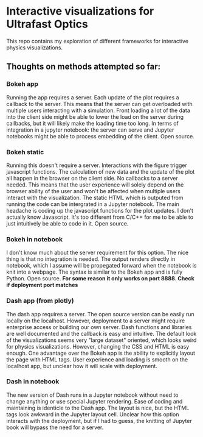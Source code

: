 # Interactive visualizations for Ultrafast Optics 
This repo contains my exploration of different frameworks for interactive physics visualizations. 


## Thoughts on methods attempted so far:

### Bokeh app
Running the app requires a server. Each update of the plot requires a callback to the server. This means that the server can get overloaded with multiple users interacting with a simulation. Front loading a lot of the data into the client side might be able to lower the load on the server during callbacks, but it will likely make the loading time too long. 
In terms of integration in a jupyter notebook: the server can serve and Jupyter notebooks might be able to process embedding of the client. 
Open source. 

### Bokeh static
Running this doesn't require a server. Interactions with the figure trigger javascript functions. The calculation of new data and the update of the plot all happen in the browser on the client side. No callbacks to a server needed. This means that the user experience will solely depend on the browser ability of the user and won't be affected when multiple users interact with the visualization. The static HTML which is outputed from running the code can be intergrated in a Jupyter notebook. The main headache is coding up the javascript functions for the plot updates. I don't actually know Javascript. It's too different from C/C++ for me to be able to just intuitively be able to code in it. 
Open source.

### Bokeh in notebook 
I don't know much about the server requirement for this option. The nice thing is that no integration is needed. The output renders directly in notebook, which I assume will be propegated forward when the notebook is knit into a webpage. The syntax is similar to the Bokeh app and is fully Python. 
Open source.
**For some reason it only works on port 8888. Check if deployment port matches**

### Dash app (from plotly)
The dash app requires a server. The open source version can be easily run locally on the localhost. However, deployment to a server might require enterprise access or building our own server. Dash functions and libraries are well documented and the callback is easy and intuitive. The default look of the visualizations seems very "large dataset" oriented, which looks weird for physics visualizations. However, changing the CSS and HTML is easy enough. One advantage over the Bokeh app is the ability to explicitly layout the page with HTML tags. User experience and loading is smooth on the localhost app, but unclear how it will scale with deployment. 

### Dash in notebook
The new version of Dash runs in a Jupyter notebook without need to change anything or use special Jupyter rendering. Ease of coding and maintaining is identicle to the Dash app. The layout is nice, but the HTML tags look awkward in the Jupyter layout cell. Unclear how this option interacts with the deployment, but if I had to guess, the knitting of Jupyter book will bypass the need for a server. 